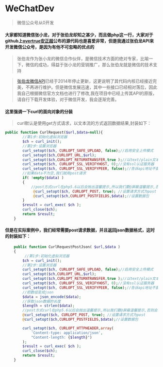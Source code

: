 # WeChatDev
>微信公众号从0开发

#### 大家都知道微信张小龙，对于张伯龙却知之甚少，而且做php这一行，大家对于github上[overtrue安正超](https://github.com/overtrue)公布的源代码也是喜爱非常，但是我通过张伯龙API来开发微信公众号，是因为有他不可忽略的优点的

>张伯龙作为张小龙的微信合作伙伴，是微信技术方面的绝对专家，比喻一下，微信的成功，得益于张小龙的营销推广，那么张伯龙就是微信的技术支持

>[张伯龙微信API](http://zblwxapi.duapp.com)已经于2014年停止更新，这更说明了其代码内核已经接近完美，不再进行维护。但是微信发展迅速，其中一些接口已经相对落后，因此我自己根据微信官方文档也进行了修改,我在项目中已经上传其API的原版，请自行下载开发体验，对于微信开发，我会逐渐完善。

#### 这里强调一下curl的面向对象的分装
>curl默认是使用get方式请求，以文本流的方式返回数据结果,封装如下：
```php
public function CurlRequest($url,$data=null){
        //第1步:初始化虚拟浏览器
        $ch = curl_init();
        //第2步:设置浏览器
        curl_setopt($ch, CURLOPT_SAFE_UPLOAD, false);//启用安全上传模式
        curl_setopt($ch,CURLOPT_URL,$url);
        curl_setopt($ch,CURLOPT_RETURNTRANSFER,true );//以text/plain文本流返回
        curl_setopt($ch, CURLOPT_SSL_VERIFYHOST, 0);//没有ssl认证服务器
        curl_setopt($ch, CURLOPT_SSL_VERIFYPEER, false);//告诉api地址不要去找ssl证书
        //如果data不为空,我们就用post请求
        if( !empty($data) )
        {
            //post方式curl在php5.6以后会抛出温馨提示,所以我们要@屏蔽温馨提示,否则会影响返回结构
             @curl_setopt($ch, CURLOPT_POST, true); //设置请求方式为post
             @curl_setopt($ch,CURLOPT_POSTFIELDS,$data);//设置数据包
        }
        $result = curl_exec( $ch );
        curl_close($ch);
        return $result;
	}
```

#### 但是在实际案例中，我们经常需要post请求数据，并且返回json数据格式，这时的封装如下：
```php
    public function CurlRequestPostJson( $url,$data )
    {
         //第1步:初始化虚拟浏览器
        $ch = curl_init();
        //第2步:设置浏览器
        curl_setopt($ch, CURLOPT_SAFE_UPLOAD, false);//启用安全上传模式
        curl_setopt($ch,CURLOPT_URL,$url);
        curl_setopt($ch,CURLOPT_RETURNTRANSFER,true );//以text/plain文本流返回
        curl_setopt($ch, CURLOPT_SSL_VERIFYHOST, 0);//没有ssl认证服务器
        curl_setopt($ch, CURLOPT_SSL_VERIFYPEER, false);//告诉api地址不要去找ssl证书
        //把数组变成json
        $data = json_encode($data);
        //获取json数据的长度
        $length = strlen($data);
        //post方式curl在php5.6以后会抛出温馨提示,所以我们要@屏蔽温馨提示,否则会影响返回结构
        @curl_setopt($ch, CURLOPT_POST, true); //设置请求方式为post
        @curl_setopt($ch,CURLOPT_POSTFIELDS,$data);//设置数据包

        curl_setopt($ch, CURLOPT_HTTPHEADER,array(
            'Content-type: application/json',
            "Content-length: {$length}")
        );
        $result = curl_exec( $ch );
        curl_close($ch);
        return $result;
    }
```

